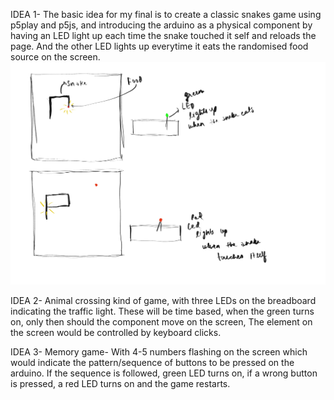 IDEA 1- 
The basic idea for my final is to create a classic snakes game using p5play and p5js, and introducing the arduino as a physical component by having an LED light up each time the snake touched it self and reloads the page. And the other LED lights up everytime it eats the randomised food source on the screen. 
![Alt text](<Final ideation.jpg>)

IDEA 2-
Animal crossing kind of game, with three LEDs on the breadboard indicating the traffic light. These will be time based, when the green turns on, only then should the component move on the screen, The element on the screen would be controlled by keyboard clicks. 

IDEA 3- 
Memory game- With 4-5 numbers flashing on the screen which would indicate the pattern/sequence of buttons to be pressed on the arduino. If the sequence is followed, green LED turns on, if a wrong button is pressed, a red LED turns on and the game restarts.

